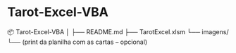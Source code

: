 # Tarot-Excel-VBA
📦 Tarot-Excel-VBA │ ├── README.md ├── TarotExcel.xlsm └── imagens/      └── (print da planilha com as cartas – opcional)
